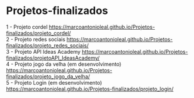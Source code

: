# Projetos-finalizados
 1 - Projeto cordel https://marcoantonioleal.github.io/Projetos-finalizados/projeto_cordel/ <br>
 2 - Projeto redes sociais https://marcoantonioleal.github.io/Projetos-finalizados/projeto_redes_sociais/ <br>
 3 - Projeto API Ideas Academy https://marcoantonioleal.github.io/Projetos-finalizados/projetoAPI_IdeasAcademy/ <br>
 4 - Projeto jogo da velha (em desenvolvimento) https://marcoantonioleal.github.io/Projetos-finalizados/projeto_jogo_da_velha/ <br>
 5 - Projeto Login (em desenvolvimento) https://marcoantonioleal.github.io/Projetos-finalizados/projeto_login/
